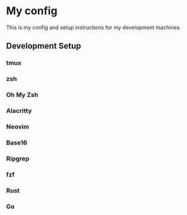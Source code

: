 # My config

This is my config and setup instructions for my development machines.

## Development Setup

### tmux

### zsh

### Oh My Zsh

### Alacritty

### Neovim

### Base16

### Ripgrep

### fzf

### Rust

### Go


